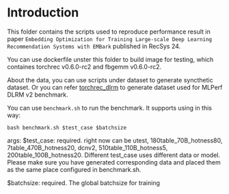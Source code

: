 # Introduction
This folder contains the scripts used to reproduce performance result in paper `Embedding Optimization for Training Large-scale Deep Learning Recommendation Systems with EMBark` published in RecSys 24.

You can use dockerfile unster this folder to build image for testing, which containes torchrec v0.6.0-rc2 and fbgemm v0.6.0-rc2.

About the data, you can use scripts under dataset to generate syncthetic dataset. Or you can refer [torchrec_dlrm](https://github.com/mlcommons/training/tree/master/recommendation_v2/torchrec_dlrm) to generate dataset used for MLPerf DLRM v2 benchmark.

You can use `benchmark.sh` to run the benchmark. It supports using in this way:
```
bash benchmark.sh $test_case $batchsize
```
args:
$test_case: required. right now can be utest, 180table_70B_hotness80, 7table_470B_hotness20, dcnv2, 510table_110B_hotness5, 200table_100B_hotness20. Different test_case uses different data or model. Please make sure you have generated corresponding data and placed them as the same place configured in benchmark.sh.

$batchsize: required. The global batchsize for training

